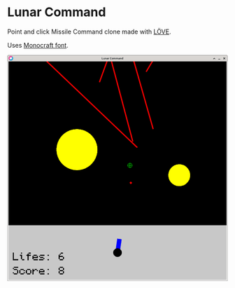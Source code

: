 # Lunar Command

Point and click Missile Command clone made with [LÖVE](https://love2d.org/).

Uses [Monocraft font](https://github.com/IdreesInc/Monocraft?tab=readme-ov-file).

![screenshot](screenshot.png)

